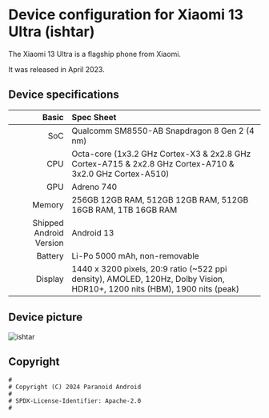 Device configuration for Xiaomi 13 Ultra (ishtar)
=========================================

The Xiaomi 13 Ultra is a flagship phone from Xiaomi.

It was released in April 2023.

## Device specifications

Basic   | Spec Sheet
-------:|:-------------------------
SoC     | Qualcomm SM8550-AB Snapdragon 8 Gen 2 (4 nm)
CPU     | Octa-core (1x3.2 GHz Cortex-X3 & 2x2.8 GHz Cortex-A715 & 2x2.8 GHz Cortex-A710 & 3x2.0 GHz Cortex-A510)
GPU     | Adreno 740
Memory  | 256GB 12GB RAM, 512GB 12GB RAM, 512GB 16GB RAM, 1TB 16GB RAM
Shipped Android Version | Android 13
Battery | Li-Po 5000 mAh, non-removable
Display | 1440 x 3200 pixels, 20:9 ratio (~522 ppi density), AMOLED, 120Hz, Dolby Vision, HDR10+, 1200 nits (HBM), 1900 nits (peak)

## Device picture

![ishtar](https://www.giztop.com/media/catalog/product/cache/1d54c77235ad9c5000509537c351eadb/x/i/xiaomi_13_ultra_green.jpg "ishtar")

## Copyright

```
#
# Copyright (C) 2024 Paranoid Android
#
# SPDX-License-Identifier: Apache-2.0
#
```
